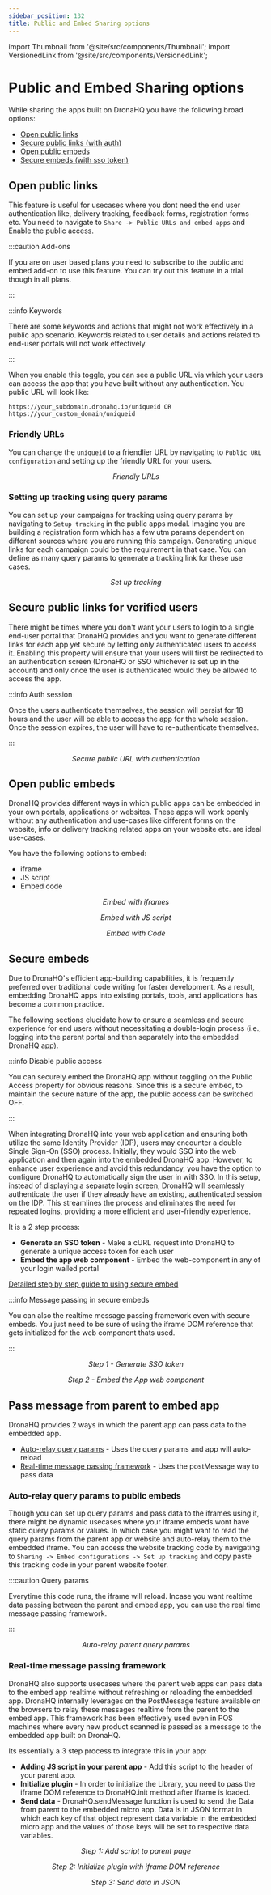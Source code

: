 ```yaml
---
sidebar_position: 132
title: Public and Embed Sharing options
---
```


import Thumbnail from '@site/src/components/Thumbnail';
import VersionedLink from '@site/src/components/VersionedLink';

# Public and Embed Sharing options

While sharing the apps built on DronaHQ you have the following broad options:
- [Open public links](../public-and-embed-sharing-options/#open-public-links)
- [Secure public links (with auth)](../public-and-embed-sharing-options/#secure-public-links-for-verified-users)
- [Open public embeds](../public-and-embed-sharing-options/#open-public-embeds)
- [Secure embeds (with sso token)](../public-and-embed-sharing-options/#secure-embeds)

## Open public links

This feature is useful for usecases where you dont need the end user authentication like, delivery tracking, feedback forms, registration forms etc. You need to navigate to `Share -> Public URLs and embed apps` and Enable the public access.

:::caution Add-ons

If you are on user based plans you need to subscribe to the public and embed add-on to use this feature. You can try out this feature in a trial though in all plans.

:::

:::info Keywords

There are some keywords and actions that might not work effectively in a public app scenario. Keywords related to user details and actions related to end-user portals will not work effectively.

:::

When you enable this toggle, you can see a public URL via which your users can access the app that you have built without any authentication. You public URL will look like: 
```url
https://your_subdomain.dronahq.io/uniqueid OR https://your_custom_domain/uniqueid
```

### Friendly URLs

You can change the `uniqueid` to a friendlier URL by navigating to `Public URL configuration` and setting up the friendly URL for your users.

<figure>
  <Thumbnail src="/img/public-embed/friendly-url.png" alt="Friendly URLs" width='100%'/>
  <figcaption align = "center"><i>Friendly URLs</i></figcaption>
</figure>

### Setting up tracking using query params

You can set up your campaigns for tracking using query params by navigating to `Setup tracking` in the public apps modal. Imagine you are building a registration form which has a few utm params dependent on different sources where you are running this campaign. Generating unique links for each campaign could be the requirement in that case. You can define as many query params to generate a tracking link for these use cases. 

<figure>
  <Thumbnail src="/img/public-embed/setup-tracking.png" alt="Set up tracking" width='100%'/>
  <figcaption align = "center"><i>Set up tracking</i></figcaption>
</figure>

## Secure public links for verified users

There might be times where you don't want your users to login to a single end-user portal that DronaHQ provides and you want to generate different links for each app yet secure by letting only authenticated users to access it. Enabling this property will ensure that your users will first be redirected to an authentication screen (DronaHQ or SSO whichever is set up in the account) and only once the user is authenticated would they be allowed to access the app.

:::info Auth session

Once the users authenticate themselves, the session will persist for 18 hours and the user will be able to access the app for the whole session. Once the session expires, the user will have to re-authenticate themselves.

:::

<figure>
  <Thumbnail src="/img/public-embed/auth-public-url.png" alt="Public URL with auth" width='100%'/>
  <figcaption align = "center"><i>Secure public URL with authentication</i></figcaption>
</figure>

## Open public embeds

DronaHQ provides different ways in which public apps can be embedded in your own portals, applications or websites. These apps will work openly without any authentication and use-cases like different forms on the website, info or delivery tracking related apps on your website etc. are ideal use-cases.

You have the following options to embed:
- iframe 
- JS script 
- Embed code

<figure>
  <Thumbnail src="/img/public-embed/iframe-embed.png" alt="iframe embed" width='100%'/>
  <figcaption align = "center"><i>Embed with iframes</i></figcaption>
</figure>

<figure>
  <Thumbnail src="/img/public-embed/js-embed.png" alt="JS embed" width='100%'/>
  <figcaption align = "center"><i>Embed with JS script</i></figcaption>
</figure>

<figure>
  <Thumbnail src="/img/public-embed/code-embed.png" alt="Code embed" width='100%'/>
  <figcaption align = "center"><i>Embed with Code</i></figcaption>
</figure>



## Secure embeds

Due to DronaHQ's efficient app-building capabilities, it is frequently preferred over traditional code writing for faster development. As a result, embedding DronaHQ apps into existing portals, tools, and applications has become a common practice.

The following sections elucidate how to ensure a seamless and secure experience for end users without necessitating a double-login process (i.e., logging into the parent portal and then separately into the embedded DronaHQ app).

:::info Disable public access

You can securely embed the DronaHQ app without toggling on the Public Access property for obvious reasons. Since this is a secure embed, to maintain the secure nature of the app, the public access can be switched OFF.

:::

When integrating DronaHQ into your web application and ensuring both utilize the same Identity Provider (IDP), users may encounter a double Single Sign-On (SSO) process. Initially, they would SSO into the web application and then again into the embedded DronaHQ app. However, to enhance user experience and avoid this redundancy, you have the option to configure DronaHQ to automatically sign the user in with SSO. In this setup, instead of displaying a separate login screen, DronaHQ will seamlessly authenticate the user if they already have an existing, authenticated session on the IDP. This streamlines the process and eliminates the need for repeated logins, providing a more efficient and user-friendly experience.

It is a 2 step process:
- **Generate an SSO token** - Make a cURL request into DronaHQ to generate a unique access token for each user
- **Embed the app web component** - Embed the web-component in any of your login walled portal

[Detailed step by step guide to using secure embed](../secure-embed)

:::info Message passing in secure embeds

You can also the realtime message passing framework even with secure embeds. You just need to be sure of using the iframe DOM reference that gets initialized for the web component thats used.

:::

<figure>
  <Thumbnail src="/img/public-embed/step-1-token.png" alt="Token generation" width='100%'/>
  <figcaption align = "center"><i>Step 1 - Generate SSO token</i></figcaption>
</figure>

<figure>
  <Thumbnail src="/img/public-embed/step-2-embed.png" alt="Code embed" width='100%'/>
  <figcaption align = "center"><i>Step 2 - Embed the App web component</i></figcaption>
</figure>

## Pass message from parent to embed app

DronaHQ provides 2 ways in which the parent app can pass data to the embedded app.

- [Auto-relay query params](../public-and-embed-sharing-options/#auto-relay-query-params-to-public-embeds) - Uses the query params and app will auto-reload
- [Real-time message passing framework](../public-and-embed-sharing-options/#real-time-message-passing-framework) - Uses the postMessage way to pass data

### Auto-relay query params to public embeds 

Though you can set up query params and pass data to the iframes using it, there might be dynamic usecases where your iframe embeds wont have static query params or values. In which case you might want to read the query params from the parent app or website and auto-relay them to the embedded iframe. You can access the website tracking code by navigating to `Sharing -> Embed configurations -> Set up tracking` and copy paste this tracking code in your parent website footer. 

:::caution Query params

Everytime this code runs, the iframe will reload. Incase you want realtime data passing between the parent and embed app, you can use the real time message passing framework. 

:::

<figure>
  <Thumbnail src="/img/public-embed/auto-relay-params.png" alt="Auto relay params" width='100%'/>
  <figcaption align = "center"><i>Auto-relay parent query params</i></figcaption>
</figure>

### Real-time message passing framework

DronaHQ also supports usecases where the parent web apps can pass data to the embed app realtime without refreshing or reloading the embedded app. DronaHQ internally leverages on the PostMessage feature available on the browsers to relay these messages realtime from the parent to the embed app. This framework has been effectively used even in POS machines where every new product scanned is passed as a message to the embedded app built on DronaHQ.

Its essentially a 3 step process to integrate this in your app:
- **Adding JS script in your parent app** - Add this script to the header of your parent app.
- **Initialize plugin** - In order to initialize the Library, you need to pass the iframe DOM reference to DronaHQ.init method after Iframe is loaded.
- **Send data** - DronaHQ.sendMessage function is used to send the Data from parent to the embedded micro app. Data is in JSON format in which each key of that object represent data variable in the embedded micro app and the values of those keys will be set to respective data variables.

<figure>
  <Thumbnail src="/img/public-embed/add-script.png" alt="add script" width='100%'/>
  <figcaption align = "center"><i>Step 1: Add script to parent page</i></figcaption>
</figure>

<figure>
  <Thumbnail src="/img/public-embed/initialize-plugin.png" alt="Initialize plugin" width='100%'/>
  <figcaption align = "center"><i>Step 2: Initialize plugin with iframe DOM reference</i></figcaption>
</figure>

<figure>
  <Thumbnail src="/img/public-embed/send-data.png" alt="Send data" width='100%'/>
  <figcaption align = "center"><i>Step 3: Send data in JSON</i></figcaption>
</figure>